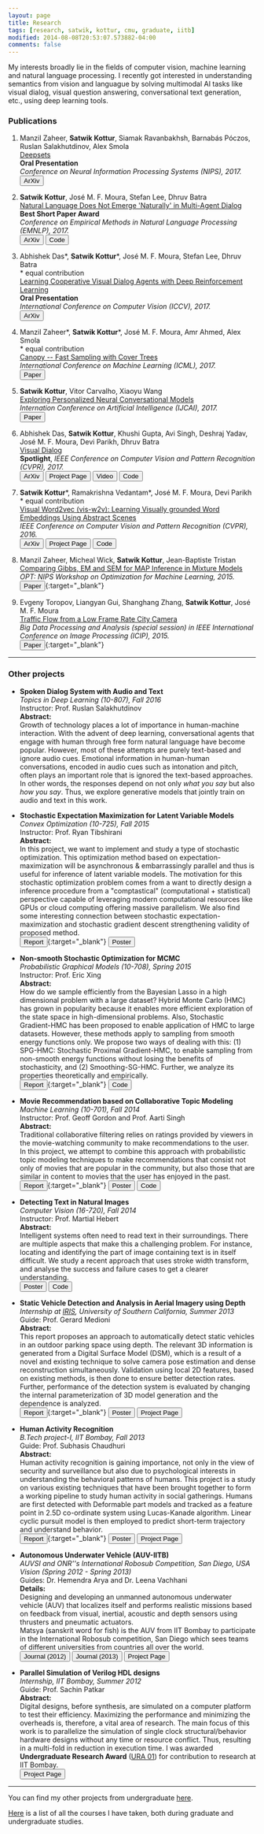 ```yaml
---
layout: page
title: Research
tags: [research, satwik, kottur, cmu, graduate, iitb]
modified: 2014-08-08T20:53:07.573882-04:00
comments: false
---
```


My interests broadly lie in the fields of computer vision, machine learning and natural language processing.
I recently got interested in understanding semantics from vision and languague by solving multimodal AI tasks like visual dialog, visual question answering, conversational text generation, etc., using deep learning tools.

### Publications

1. Manzil Zaheer, **Satwik Kottur**, Siamak Ravanbakhsh, Barnabás  Póczos, Ruslan Salakhutdinov, Alex Smola  
[Deepsets]()  
**Oral Presentation**  
*Conference on Neural Information Processing Systems (NIPS), 2017.*  
[<button type="button" class="btn btn-info">ArXiv</button>](https://arxiv.org/abs/1703.06114)

1. **Satwik Kottur**, Jos&eacute; M. F. Moura, Stefan Lee, Dhruv Batra  
[Natural Language Does Not Emerge 'Naturally' in Multi-Agent Dialog]()  
**Best Short Paper Award**  
*Conference on Empirical Methods in Natural Language Processing (EMNLP), 2017.*  
[<button type="button" class="btn btn-info">ArXiv</button>](https://arxiv.org/abs/1706.08502)
[<button type="button" class="btn btn-danger">Code</button>](https://github.com/batra-mlp-lab/lang-emerge)  

1. Abhishek Das\*, **Satwik Kottur**\*, Jos&eacute; M. F. Moura, Stefan Lee, Dhruv Batra  
\* equal contribution  
[Learning Cooperative Visual Dialog Agents with Deep Reinforcement Learning]()  
**Oral Presentation**  
*International Conference on Computer Vision (ICCV), 2017.*  
[<button type="button" class="btn btn-info">ArXiv</button>](https://arxiv.org/abs/1703.06585)  

1. Manzil Zaheer\*, **Satwik Kottur**\*, Jos&eacute; M. F. Moura, Amr Ahmed, Alex Smola  
\* equal contribution  
[Canopy -- Fast Sampling with Cover Trees]()  
*International Conference on Machine Learning (ICML), 2017.*  
[<button type="button" class="btn btn-info">Paper</button>](http://proceedings.mlr.press/v70/zaheer17b.html)  

1. **Satwik Kottur**, Vitor Carvalho, Xiaoyu Wang  
[Exploring Personalized Neural Conversational Models]()  
*Internation Conference on Artificial Intelligence (IJCAI), 2017.*  
[<button type="button" class="btn btn-info">Paper</button>](https://www.ijcai.org/proceedings/2017/521)  

1. Abhishek Das, **Satwik Kottur**, Khushi Gupta, Avi Singh, Deshraj Yadav, Jos&eacute; M. F. Moura, Devi Parikh, Dhruv Batra  
[Visual Dialog](http://visualdialog.org/)  
**Spotlight**, *IEEE Conference on Computer Vision and Pattern Recognition (CVPR), 2017.*  
[<button type="button" class="btn btn-info">ArXiv</button>](https://arxiv.org/abs/1611.08669)
[<button type="button" class="btn btn-warning">Project Page</button>](http://visualdialog.org/)
[<button type="button" class="btn">Video</button>](https://vimeo.com/193092429)
[<button type="button" class="btn btn-danger">Code</button>](https://github.com/batra-mlp-lab/visdial)  

1. **Satwik Kottur**\*, Ramakrishna Vedantam\*, Jos&eacute; M. F. Moura, Devi Parikh  
\* equal contribution  
[Visual Word2vec (vis-w2v): Learning Visually grounded Word Embeddings Using Abstract Scenes]()  
*IEEE Conference on Computer Vision and Pattern Recognition (CVPR), 2016.*  
[<button type="button" class="btn btn-info">ArXiv</button>](http://arxiv.org/abs/1511.07067)
[<button type="button" class="btn btn-warning">Project Page</button>](http://satwikkottur.github.io/VisualWord2Vec/)
[<button type="button" class="btn btn-danger">Code</button>](https://github.com/satwikkottur/VisualWord2Vec)  

2. Manzil Zaheer, Micheal Wick, **Satwik Kottur**, Jean-Baptiste Tristan  
[Comparing Gibbs, EM and SEM for MAP Inference in Mixture Models]()  
*OPT: NIPS Workshop on Optimization for Machine Learning, 2015.*  
[<button type="button" class="btn btn-info">Paper</button>](/reports/NIPSW-SEM-2015.pdf){:target="_blank"}   

3. Evgeny Toropov, Liangyan Gui, Shanghang Zhang, **Satwik Kottur**, Jos&eacute; M. F. Moura  
[Traffic Flow from a Low Frame Rate City Camera]()  
*Big Data Processing and Analysis (special session) in IEEE International Conference on Image Processing (ICIP), 2015.*  
[<button type="button" class="btn btn-info">Paper</button>](/reports/ICIP-2015.pdf){:target="_blank"}   

-----

### Other projects

* **Spoken Dialog System with Audio and Text**  
*Topics in Deep Learning (10-807), Fall 2016*  
Instructor: Prof. Ruslan Salakhutdinov  
**Abstract:**  
Growth of technology places a lot of importance in human-machine interaction.
With the advent of deep learning, conversational agents that engage with human through free form natural language have become popular.
However, most of these attempts are purely text-based and ignore audio cues.
Emotional information in human-human conversations, encoded in audio cues such as intonation and pitch, often plays an important role that is ignored the text-based approaches.
In other words, the responses depend on not only *what you say* but also *how you say*.
Thus, we explore generative models that jointly train on audio and text in this work.

* **Stochastic Expectation Maximization for Latent Variable Models**  
*Convex Optimization (10-725), Fall 2015*  
Instructor: Prof. Ryan Tibshirani  
**Abstract:**  
In this project, we want to implement and study a type of stochastic optimization. 
This optimization method based on expectation-maximization will be asynchronous & embarrassingly parallel and thus is useful for inference of latent variable models. 
The motivation for this stochastic optimization problem comes from a want to directly design a inference procedure from a "comptastical" (computational + statistical) perspective capable of leveraging modern computational resources like GPUs or cloud computing offering massive parallelism. 
We also find some interesting connection between stochastic expectation-maximization and stochastic gradient descent strengthening validity of proposed method.  
[<button type="button" class="btn btn-info">Report</button>](/reports/F15-CO-Report.pdf){:target="_blank"}
[<button type="button" class="btn btn-success">Poster</button>](/reports/F15-CO-Poster.pptx)  

* **Non-smooth Stochastic Optimization for MCMC**  
*Probabilistic Graphical Models (10-708), Spring 2015*  
Instructor: Prof. Eric Xing  
**Abstract:**  
How do we sample efficiently from the Bayesian Lasso in a high dimensional problem with a large dataset? Hybrid Monte Carlo (HMC) has grown in popularity because it enables more efficient exploration of the state space in high-dimensional problems.
Also, Stochastic Gradient-HMC has been proposed to enable application of HMC to large datasets. 
However, these methods apply to sampling from smooth energy functions only. We propose two ways of dealing with this: 
(1) SPG-HMC: Stochastic Proximal Gradient-HMC, to enable sampling from non-smooth energy functions without losing the benefits of stochasticity, and 
(2) Smoothing-SG-HMC. 
Further, we analyze its properties theoretically and empirically.  
[<button type="button" class="btn btn-info">Report</button>](/reports/S15-PGM-Report.pdf){:target="_blank"}
[<button type="button" class="btn btn-danger">Code</button>](https://github.com/satwikkottur/StochasticMCMC)  

* **Movie Recommendation based on Collaborative Topic Modeling**  
*Machine Learning (10-701), Fall 2014*  
Instructor: Prof. Geoff Gordon and Prof. Aarti Singh  
**Abstract:**  
Traditional collaborative filtering relies on ratings provided by viewers in the movie-watching community to make recommendations to the user.
In this project, we attempt to combine this approach with probabilistic topic modeling techniques to make recommendations that consist not only of movies that are popular in the community, but also those that are similar in content to movies that the user has enjoyed in the past.  
[<button type="button" class="btn btn-info">Report</button>](/reports/F14-ML-Report.pdf){:target="_blank"}
[<button type="button" class="btn btn-success">Poster</button>](/reports/F14-ML-Poster.pptx)
[<button type="button" class="btn btn-danger">Code</button>](https://github.com/satwikkottur/MovieRecommend)  

* **Detecting Text in Natural Images**  
*Computer Vision (16-720), Fall 2014*  
Instructor: Prof. Martial Hebert  
**Abstract:**  
Intelligent systems often need to read text in their surroundings. 
There are multiple aspects that make this a challenging problem.
For instance, locating and identifying the part of image containing text is in itself difficult. 
We study a recent approach that uses stroke width transform, and analyse the success and failure cases to get a clearer understanding.  
[<button type="button" class="btn btn-success">Poster</button>](/reports/F14-CV-Poster.pptx)
[<button type="button" class="btn btn-danger">Code</button>](https://github.com/satwikkottur/ImageTextDetector)  

<a id="static-vehicle-detection-and-analysis-in-aerial-imagery-using-depth"></a>

* **Static Vehicle Detection and Analysis in Aerial Imagery using Depth**  
*Internship at [IRIS](http://iris.usc.edu/iris.html), University of Southern California, Summer 2013*  
Guide: Prof. Gerard Medioni  
**Abstract:**  
This report proposes an approach to automatically detect static vehicles in an outdoor parking space using depth. 
The relevant 3D information is generated from a Digital Surface Model (DSM), which is a result of a novel and existing technique to solve camera pose estimation and dense reconstruction simultaneously. 
Validation using local 2D features, based on existing methods, is then done to ensure better detection rates. 
Further, performance of the detection system is evaluated by changing the internal parameterization of 3D model generation and the dependence is analyzed.  
[<button type="button" class="btn btn-info">Report</button>](/reports/VehicleDetection-Report.pdf){:target="_blank"}
[<button type="button" class="btn btn-success">Poster</button>](/reports/VehicleDetection-Poster.pptx)
[<button type="button" class="btn btn-warning">Project Page</button>](projects/aerial-vehicle/)  

<a id="human-activity-recognition"></a>  
 
* **Human Activity Recognition**  
*B.Tech project-I, IIT Bombay, Fall 2013*  
Guide: Prof. Subhasis Chaudhuri  
**Abstract:**  
Human activity recognition is gaining importance, not only in the view of security and surveillance but also due to psychological interests in understanding
the behavioral patterns of humans. 
This project is a study on various existing techniques that have been brought together to form a working pipeline to study human activity in social gatherings. 
Humans are first detected with Deformable part models and tracked as a feature point in 2.5D co-ordinate system using Lucas-Kanade algorithm. 
Linear cyclic pursuit model is then employed to predict short-term trajectory and understand behavior.  
[<button type="button" class="btn btn-info">Report</button>](/reports/HumanActivity-Report.pdf){:target="_blank"}
[<button type="button" class="btn btn-success">Poster</button>](/reports/HumanActivity-Poster.pptx)
[<button type="button" class="btn btn-warning">Project Page</button>](projects/human-activity)  

<a id="autonomous-underwater-vehicle-auv-iitb"></a>  

* **Autonomous Underwater Vehicle (AUV-IITB)**  
*AUVSI and ONR''s International Robosub Competition, San Diego, USA*  
*Vision (Spring 2012 - Spring 2013)*  
Guides: Dr. Hemendra Arya and Dr. Leena Vachhani  
**Details:**  
Designing and developing an unmanned autonomous underwater vehicle (AUV) that localizes itself and performs realistic missions based on feedback from visual, inertial, acoustic and depth sensors using thrusters and pneumatic actuators.  
Matsya (sanskrit word for fish) is the AUV from IIT Bombay to participate in the International Robosub competition, San Diego which sees teams of different universities from countries all over the world.  
[<button type="button" class="btn btn-info">Journal (2012)</button>](/reports/IIT_Bombay_Journal_Paper_2012.pdf)
[<button type="button" class="btn btn-info">Journal (2013)</button>](/reports/IIT_Bombay_Journal_Paper_2013.pdf)
[<button type="button" class="btn btn-warning">Project Page</button>](projects/auv-iitb/)  

<a id="parallel-simulation-of-verilog-hdl-designs"></a>  

* **Parallel Simulation of Verilog HDL designs**  
*Internship, IIT Bombay, Summer 2012*  
Guide: Prof. Sachin Patkar  
**Abstract:**  
Digital designs, before synthesis, are simulated on a computer platform to test their efficiency. Maximizing the performance and minimizing the overheads is, therefore, a vital area of research. The main focus of this work is to parallelize the simulation of single clock structural/behavior hardware designs without any time or resource conflict. Thus, resulting in a multi-fold in reduction in execution time. I was awarded **Undergraduate Research Award** ([URA 01](http://www.iitb.ac.in/newacadhome/urop.jsp)) for contribution to research at IIT Bombay.  
[<button type="button" class="btn btn-warning">Project Page</button>](projects/parallel-verilog/)  

-----

You can find my other projects from undergraduate [here](/research/oldprojects).  

[Here](/research/courses/) is a list of all the courses I have taken, both during graduate and undergraduate studies.
